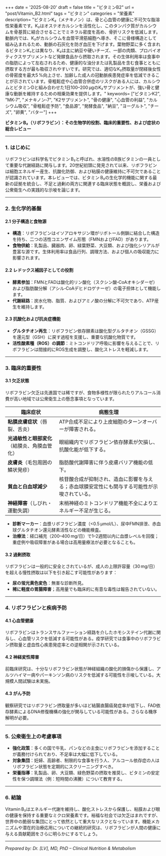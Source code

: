 +++
date = '2025-08-20'
draft = false
title = "ビタミンB2"
url = "post/Vitamin_B2.html"
tags = "ビタミン"
categories = "栄養素"
description= "ビタミンK₂（メナキノン）は、骨と心血管の健康に不可欠な脂溶性栄養素です。K₂はオステオカルシンを活性化し、このタンパク質がカルシウムを骨基質に結合させることでミネラル密度を高め、骨折リスクを低減します。動脈内では、K₂がカルシウムを血管平滑筋細胞へ導き、そこに骨様構造として組み込まれるため、動脈の石灰化を防ぎ血圧を下げます。葉物野菜に多く含まれるビタミンK₁とは異なり、K₂は主に納豆や硬いチーズ、一部の肉類、プロバイオティクスサプリメントなど発酵食品から摂取されます。その生体利用率は食事中の脂肪によって左右されるため、健康的な油分または乳製品を含む食事とともに摂取する方が最も吸収されやすいです。研究では、適切なK₂摂取量が閉経後女性の骨密度を最大5 %向上させ、加齢した成人の冠動脈疾患発症率を低減できることが示されています。骨粗鬆症や心血管合併症のリスクがある人には、カルシウムとビタミンDと組み合わせた1日100–200 µgのK₂サプリメントが、強い骨と健康な動脈を維持するための相乗効果を提供します。"
keywords= ["ビタミンK2", "MK‑7", "メナキノン‑7", "K2サプリメント", "骨の健康", "心血管の利益", "カルシウム吸収", "骨粗鬆症予防", "食品源", "発酵食品", "納豆", "ヨーグルト", "チーズ", "卵黄", "バター"]
+++

**ビタミン B₂（リボフラビン）：その生物学的役割、臨床的重要性、および症状の総合レビュー**

---

### 1. はじめに

リボフラビンは科学名でビタミン B₂と呼ばれ、水溶性のB族ビタミンの一員として重要な代謝経路に関与します。20世紀初頭に発見されて以来、リボフラビンは細胞エネルギー産生、抗酸化防御、および粘膜の健康維持に不可欠であることが認識されています。本レビューでは、ビタミン B₂の生化学的機能に関する最新の証拠を統合し、不足と過剰の両方に関連する臨床状態を概説し、栄養および公衆衛生への実践的な示唆を論じます。

---

### 2. 生化学的基盤

#### 2.1 分子構造と食物源
- **構造**：リボフラビンはイソアロキサジン環がリボトール側鎖に結合した構造を持ち、二つの活性コエンザイム形態（FMNおよびFAD）があります。
- **食物供給**：乳製品、臓器肉、卵、緑葉野菜、大豆類、および強化シリアルが豊富な源です。生体利用率は食品行列、調理方法、および個人の吸収能力に影響されます。

#### 2.2 レドックス補因子としての役割
- **酵素参加**：FMNとFADは酸化的リン酸化（スクシン酸‑CoAオキシダーゼ）および脂肪酸分解（アシル‑CoAデヒドロゲナーゼ）の電子担体として機能します。
- **代謝経路**：炭水化物、脂質、およびアミノ酸の分解に不可欠であり、ATP産生を維持します。

#### 2.3 抗酸化および抗炎症機能
- **グルタチオン再生**：リボフラビン依存酵素は酸化型グルタチオン（GSSG）を還元型（GSH）に戻す過程を支援し、重要な抗酸化物質です。
- **活性酸素種（ROS）の調節**：ミトコンドリア呼吸に影響を与えることで、リボフラビンは間接的にROS生成を調整し、酸化ストレスを軽減します。

---

### 3. 臨床的重要性

#### 3.1 欠乏状態
リボフラビン欠乏は先進国では稀ですが、食物多様性が限られたりアルコール消費が高い地域では公衆衛生上の懸念事項となっています。

| **臨床症状** | **病態生理** |
|-----------------------------|---------------------|
| **粘膜皮膚症状**（唇裂、舌炎） | ATP合成不足により上皮細胞のターンオーバーが障害される。 |
| **光過敏性と眼部変化**（結膜炎、角膜血管化） | 眼組織内でリボフラビン依存酵素が欠損し、抗酸化能が低下する。 |
| **皮膚炎**（毛包周囲の鱗状発疹） | 脂肪酸代謝障害に伴う皮膚バリア機能の低下。 |
| **貧血と白血球減少** | 核苷酸合成が抑制され、造血に影響を与える；赤血球膜安定性にも関与する可能性が示唆されている。 |
| **神経障害**（しびれ・運動失調） | 末梢神経のミトコンドリア機能不全によりエネルギー不足が生じる。 |

- **診断マーカー**：血漿リボフラビン濃度（<0.5 µmol/L）、尿中FMN排泄、赤血球グルタチオン還元酵素活性などの機能検査。  
- **治療法**：経口補充（200–400 mg/日）で1–2週間以内に血漿レベルを回復；重症例や吸収障害がある場合は高用量療法が必要となることも。

#### 3.2 過剰摂取
リボフラビンは一般的に安全とされているが、成人の上限許容量（30 mg/日）を超える慢性摂取は以下を引き起こす可能性があります：

- **尿の蛍光黄色変色**：無害な診断所見。  
- **稀に軽度の胃腸障害**；高用量でも臨床的に有意な毒性は報告されていない。

---

### 4. リボフラビンと疾病予防

#### 4.1 心血管健康
リボフラビンはトランスサルファーション経路を介したホモシステイン代謝に関与し、心血管リスクを低減する可能性がある。疫学研究では食事中のリボフラビン摂取量と虚血性心疾患発症率との逆相関が示されている。

#### 4.2 神経変性障害
前臨床研究は、十分なリボフラビン状態が神経組織の酸化的損傷から保護し、アルツハイマー病やパーキンソン病のリスクを低減する可能性を示唆している。大規模人間試験は未実施。

#### 4.3 がん予防
観察研究ではリボフラビン摂取量が多いほど結腸直腸癌発症率が低下し、FAD依存酵素によるDNA修復機構の強化が関与している可能性がある。さらなる機序解明が必要。

---

### 5. 公衆衛生上の考慮事項

- **強化政策**：多くの国で牛乳、パンなどの主食にリボフラビンを添加することが義務付けられており、不足率は大幅に低下している。  
- **対象集団**：妊婦、高齢者、制限的な食事を行う人、アルコール依存症の人はリボフラビン状態を定期的にスクリーニングすべき。  
- **栄養指導**：乳製品、卵、大豆類、緑色野菜の摂取を推奨し、ビタミンの安定性を保つ調理法（例：短時間の沸騰）について教育する。

---

### 6. 結論

Vitamin B₂はエネルギー代謝を維持し、酸化ストレスから保護し、粘膜および眼の健康を保持する重要なミクロ栄養素です。裕福な社会では欠乏はまれですが、世界中の脆弱な集団にとって依然として重大なリスクとなっています。機能メカニズムや潜在的治療応用についての継続的研究は、リボフラビンが人間の健康に与える貢献範囲をさらに明らかにするでしょう。

---

*Prepared by: Dr. [LV], MD, PhD – Clinical Nutrition & Metabolism*